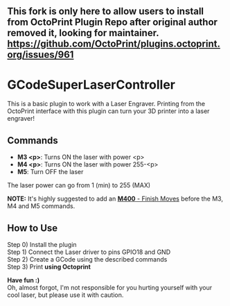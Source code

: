 ## This fork is only here to allow users to install from OctoPrint Plugin Repo after original author removed it, looking for maintainer. https://github.com/OctoPrint/plugins.octoprint.org/issues/961

GCodeSuperLaserController
=========================
This is a basic plugin to work with a Laser Engraver.
Printing from the OctoPrint interface with this plugin can turn your 3D printer into a laser engraver!

Commands
--------
- **M3 \<p\>**:  Turns ON the laser with power \<p\>
- **M4 \<p\>**:  Turns ON the laser with power 255-\<p\>
- **M5**:  Turn OFF the laser

The laser power can go from 1 (min) to 255 (MAX)

**NOTE:** It's highly suggested to add an [**M400** - Finish Moves](http://marlinfw.org/docs/gcode/M400.html) before the M3, M4 and M5 commands.

How to Use
----------

Step 0) Install the plugin<br/>
Step 1) Connect the Laser driver to pins GPIO18 and GND<br/>
Step 2) Create a GCode using the described commands<br/>
Step 3) Print **using Octoprint**


**Have fun :)**<br/>
Oh, almost forgot, I'm not responsible for you hurting yourself with your cool laser, but please use it with caution.
